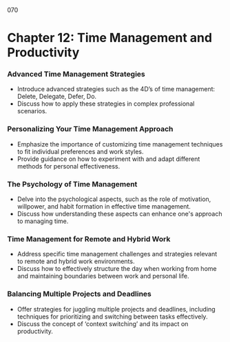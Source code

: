 070


# **Chapter 12: Time Management and Productivity**

### **Advanced Time Management Strategies**

- Introduce advanced strategies such as the 4D’s of time management: Delete, Delegate, Defer, Do.
- Discuss how to apply these strategies in complex professional scenarios.

### **Personalizing Your Time Management Approach**

- Emphasize the importance of customizing time management techniques to fit individual preferences and work styles.
- Provide guidance on how to experiment with and adapt different methods for personal effectiveness.

### **The Psychology of Time Management**

- Delve into the psychological aspects, such as the role of motivation, willpower, and habit formation in effective time management.
- Discuss how understanding these aspects can enhance one's approach to managing time.

### **Time Management for Remote and Hybrid Work**

- Address specific time management challenges and strategies relevant to remote and hybrid work environments.
- Discuss how to effectively structure the day when working from home and maintaining boundaries between work and personal life.

### **Balancing Multiple Projects and Deadlines**

- Offer strategies for juggling multiple projects and deadlines, including techniques for prioritizing and switching between tasks effectively.
- Discuss the concept of ‘context switching’ and its impact on productivity.

